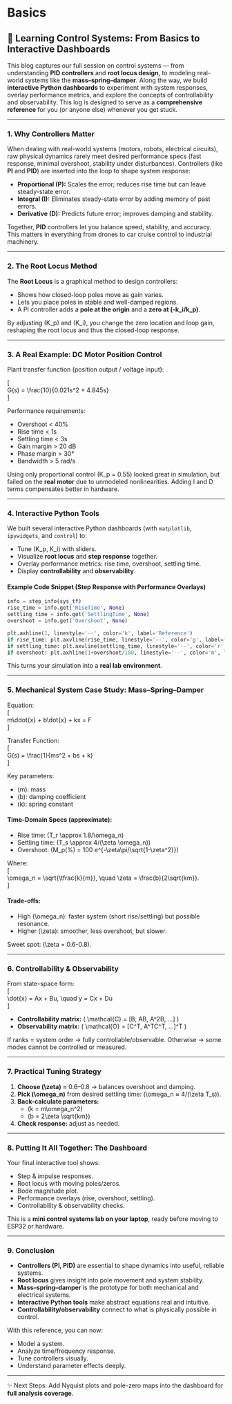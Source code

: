 # Basics

## 🚀 Learning Control Systems: From Basics to Interactive Dashboards

This blog captures our full session on control systems — from understanding **PID controllers** and **root locus design**, to modeling real-world systems like the **mass–spring–damper**. Along the way, we build **interactive Python dashboards** to experiment with system responses, overlay performance metrics, and explore the concepts of controllability and observability. This log is designed to serve as a **comprehensive reference** for you (or anyone else) whenever you get stuck.

***

### 1. Why Controllers Matter

When dealing with real-world systems (motors, robots, electrical circuits), raw physical dynamics rarely meet desired performance specs (fast response, minimal overshoot, stability under disturbances). Controllers (like **PI** and **PID**) are inserted into the loop to shape system response:

* **Proportional (P):** Scales the error; reduces rise time but can leave steady-state error.
* **Integral (I):** Eliminates steady-state error by adding memory of past errors.
* **Derivative (D):** Predicts future error; improves damping and stability.

Together, **PID** controllers let you balance speed, stability, and accuracy. This matters in everything from drones to car cruise control to industrial machinery.

***

### 2. The Root Locus Method

The **Root Locus** is a graphical method to design controllers:

* Shows how closed-loop poles move as gain varies.
* Lets you place poles in stable and well-damped regions.
* A PI controller adds a **pole at the origin** and a **zero at (-k\_i/k\_p)**.

By adjusting (K\_p) and (K\_i), you change the zero location and loop gain, reshaping the root locus and thus the closed-loop response.

***

### 3. A Real Example: DC Motor Position Control

Plant transfer function (position output / voltage input):

\[\
G(s) = \frac{10}{0.021s^2 + 4.845s}\
]

Performance requirements:

* Overshoot < 40%
* Rise time < 1s
* Settling time < 3s
* Gain margin > 20 dB
* Phase margin > 30°
* Bandwidth > 5 rad/s

Using only proportional control (K\_p = 0.55) looked great in simulation, but failed on the **real motor** due to unmodeled nonlinearities. Adding I and D terms compensates better in hardware.

***

### 4. Interactive Python Tools

We built several interactive Python dashboards (with `matplotlib`, `ipywidgets`, and `control`) to:

* Tune (K\_p, K\_i) with sliders.
* Visualize **root locus** and **step response** together.
* Overlay performance metrics: rise time, overshoot, settling time.
* Display **controllability** and **observability**.

#### Example Code Snippet (Step Response with Performance Overlays)

```python
info = step_info(sys_tf)
rise_time = info.get('RiseTime', None)
settling_time = info.get('SettlingTime', None)
overshoot = info.get('Overshoot', None)

plt.axhline(1, linestyle='--', color='k', label='Reference')
if rise_time: plt.axvline(rise_time, linestyle='--', color='g', label=f"Rise ≈ {rise_time:.2f}s")
if settling_time: plt.axvline(settling_time, linestyle='--', color='r', label=f"Settling ≈ {settling_time:.2f}s")
if overshoot: plt.axhline(1+overshoot/100, linestyle='--', color='m', label=f"Overshoot ≈ {overshoot:.1f}%")
```

This turns your simulation into a **real lab environment**.

***

### 5. Mechanical System Case Study: Mass–Spring–Damper

Equation:\
\[\
m\ddot{x} + b\dot{x} + kx = F\
]

Transfer Function:\
\[\
G(s) = \frac{1}{ms^2 + bs + k}\
]

Key parameters:

* (m): mass
* (b): damping coefficient
* (k): spring constant

#### Time-Domain Specs (approximate):

* Rise time: (T\_r \approx 1.8/\omega\_n)
* Settling time: (T\_s \approx 4/(\zeta \omega\_n))
* Overshoot: (M\_p(%) = 100 e^{-\zeta\pi/\sqrt{1-\zeta^2\}})

Where:\
\[\
\omega\_n = \sqrt{\tfrac{k}{m\}}, \quad \zeta = \frac{b}{2\sqrt{km\}}.\
]

#### Trade-offs:

* High (\omega\_n): faster system (short rise/settling) but possible resonance.
* Higher (\zeta): smoother, less overshoot, but slower.

Sweet spot: (\zeta = 0.6-0.8).

***

### 6. Controllability & Observability

From state-space form:\
\[\
\dot{x} = Ax + Bu, \quad y = Cx + Du\
]

* **Controllability matrix:** ( \mathcal{C} = \[B, AB, A^2B, ...] )
* **Observability matrix:** ( \mathcal{O} = \[C^T, A^TC^T, ...]^T )

If ranks = system order → fully controllable/observable. Otherwise → some modes cannot be controlled or measured.

***

### 7. Practical Tuning Strategy

1. **Choose (\zeta)** ≈ 0.6–0.8 → balances overshoot and damping.
2. **Pick (\omega\_n)** from desired settling time: (\omega\_n ≈ 4/(\zeta T\_s)).
3. **Back-calculate parameters:**
   * (k = m\omega\_n^2)
   * (b = 2\zeta \sqrt{km})
4. **Check response:** adjust as needed.

***

### 8. Putting It All Together: The Dashboard

Your final interactive tool shows:

* Step & impulse responses.
* Root locus with moving poles/zeros.
* Bode magnitude plot.
* Performance overlays (rise, overshoot, settling).
* Controllability & observability checks.

This is a **mini control systems lab on your laptop**, ready before moving to ESP32 or hardware.

***

### 9. Conclusion

* **Controllers (PI, PID)** are essential to shape dynamics into useful, reliable systems.
* **Root locus** gives insight into pole movement and system stability.
* **Mass–spring–damper** is the prototype for both mechanical and electrical systems.
* **Interactive Python tools** make abstract equations real and intuitive.
* **Controllability/observability** connect to what is physically possible in control.

With this reference, you can now:

* Model a system.
* Analyze time/frequency response.
* Tune controllers visually.
* Understand parameter effects deeply.

***

✨ Next Steps: Add Nyquist plots and pole-zero maps into the dashboard for **full analysis coverage**.
